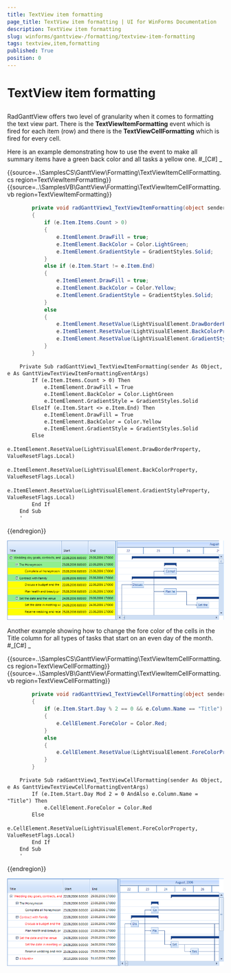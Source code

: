 ```yaml
---
title: TextView item formatting
page_title: TextView item formatting | UI for WinForms Documentation
description: TextView item formatting
slug: winforms/ganttview-/formatting/textview-item-formatting
tags: textview,item,formatting
published: True
position: 0
---
```


# TextView item formatting



## 

RadGanttView offers two level of granularity when it comes to formatting the text view part. There is the 
          __TextViewItemFormatting__ event which is fired for each item (row) and there is the 
          __TextViewCellFormatting__ which is fired for every cell.
        

Here is an example demonstrating how to use the event to make all summary items have a green back color and all tasks a yellow one.
        #_[C#] _

	



{{source=..\SamplesCS\GanttView\Formatting\TextViewItemCellFormatting.cs region=TextViewItemFormatting}} 
{{source=..\SamplesVB\GanttView\Formatting\TextViewItemCellFormatting.vb region=TextViewItemFormatting}} 

````C#
        private void radGanttView1_TextViewItemFormatting(object sender, GanttViewTextViewItemFormattingEventArgs e)
        {
            if (e.Item.Items.Count > 0)
            {
                e.ItemElement.DrawFill = true;
                e.ItemElement.BackColor = Color.LightGreen;
                e.ItemElement.GradientStyle = GradientStyles.Solid;
            }
            else if (e.Item.Start != e.Item.End)
            {
                e.ItemElement.DrawFill = true;
                e.ItemElement.BackColor = Color.Yellow;
                e.ItemElement.GradientStyle = GradientStyles.Solid;
            }
            else
            {
                e.ItemElement.ResetValue(LightVisualElement.DrawBorderProperty, ValueResetFlags.Local);
                e.ItemElement.ResetValue(LightVisualElement.BackColorProperty, ValueResetFlags.Local);
                e.ItemElement.ResetValue(LightVisualElement.GradientStyleProperty, ValueResetFlags.Local);
            }
        }
````
````VB.NET
    Private Sub radGanttView1_TextViewItemFormatting(sender As Object, e As GanttViewTextViewItemFormattingEventArgs)
        If (e.Item.Items.Count > 0) Then
            e.ItemElement.DrawFill = True
            e.ItemElement.BackColor = Color.LightGreen
            e.ItemElement.GradientStyle = GradientStyles.Solid
        ElseIf (e.Item.Start <> e.Item.End) Then
            e.ItemElement.DrawFill = True
            e.ItemElement.BackColor = Color.Yellow
            e.ItemElement.GradientStyle = GradientStyles.Solid
        Else
            e.ItemElement.ResetValue(LightVisualElement.DrawBorderProperty, ValueResetFlags.Local)
            e.ItemElement.ResetValue(LightVisualElement.BackColorProperty, ValueResetFlags.Local)
            e.ItemElement.ResetValue(LightVisualElement.GradientStyleProperty, ValueResetFlags.Local)
        End If
    End Sub
    '
````

{{endregion}} 


![ganttview-formatting-textviewitem-cellformatting 001](images/ganttview-formatting-textviewitem-cellformatting001.png)

Another example showing how to change the fore color of the cells in the Title column for all types of tasks that start on an even day of the month.
        #_[C#] _

	



{{source=..\SamplesCS\GanttView\Formatting\TextViewItemCellFormatting.cs region=TextViewCellFormatting}} 
{{source=..\SamplesVB\GanttView\Formatting\TextViewItemCellFormatting.vb region=TextViewCellFormatting}} 

````C#
        private void radGanttView1_TextViewCellFormatting(object sender, GanttViewTextViewCellFormattingEventArgs e)
        {
            if (e.Item.Start.Day % 2 == 0 && e.Column.Name == "Title")
            {
                e.CellElement.ForeColor = Color.Red;
            }
            else
            {
                e.CellElement.ResetValue(LightVisualElement.ForeColorProperty, ValueResetFlags.Local);
            }
        }
````
````VB.NET
    Private Sub radGanttView1_TextViewCellFormatting(sender As Object, e As GanttViewTextViewCellFormattingEventArgs)
        If (e.Item.Start.Day Mod 2 = 0 AndAlso e.Column.Name = "Title") Then
            e.CellElement.ForeColor = Color.Red
        Else
            e.CellElement.ResetValue(LightVisualElement.ForeColorProperty, ValueResetFlags.Local)
        End If
    End Sub
    '
````

{{endregion}} 


![ganttview-formatting-textviewitem-cellformatting 002](images/ganttview-formatting-textviewitem-cellformatting002.png)
